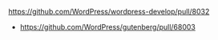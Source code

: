 https://github.com/WordPress/wordpress-develop/pull/8032

* https://github.com/WordPress/gutenberg/pull/68003
